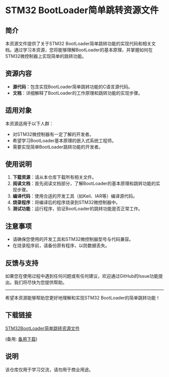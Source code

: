 # STM32 BootLoader简单跳转资源文件

## 简介

本资源文件提供了关于STM32 BootLoader简单跳转功能的实现代码和相关文档。通过学习本资源，您将能够理解BootLoader的基本原理，并掌握如何在STM32微控制器上实现简单的跳转功能。

## 资源内容

- **源代码**：包含实现BootLoader简单跳转功能的C语言源代码。
- **文档**：详细解释了BootLoader的工作原理和跳转功能的实现步骤。

## 适用对象

本资源适用于以下人群：

- 对STM32微控制器有一定了解的开发者。
- 希望学习BootLoader基本原理的嵌入式系统工程师。
- 需要实现简单BootLoader跳转功能的开发者。

## 使用说明

1. **下载资源**：请从本仓库下载所有相关文件。
2. **阅读文档**：首先阅读文档部分，了解BootLoader的基本原理和跳转功能的实现步骤。
3. **编译代码**：使用合适的开发工具（如Keil、IAR等）编译源代码。
4. **烧录程序**：将编译后的程序烧录到STM32微控制器中。
5. **测试功能**：运行程序，验证BootLoader的跳转功能是否正常工作。

## 注意事项

- 请确保您使用的开发工具和STM32微控制器型号与代码兼容。
- 在烧录程序前，请备份原有程序，以防数据丢失。

## 反馈与支持

如果您在使用过程中遇到任何问题或有任何建议，欢迎通过GitHub的Issue功能提出。我们将尽快为您提供帮助。

---

希望本资源能够帮助您更好地理解和实现STM32 BootLoader的简单跳转功能！

## 下载链接
[STM32BootLoader简单跳转资源文件](https://pan.quark.cn/s/8082dcfb428a) 

(备用: [备用下载](https://pan.baidu.com/s/1Zzxns8OvjouxZvkzxClfXA?pwd=1234))

## 说明

该仓库仅用于学习交流，请勿用于商业用途。
